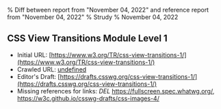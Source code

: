 % Diff between report from "November 04, 2022" and reference report from "November 04, 2022"
% Strudy
% November 04, 2022

## CSS View Transitions Module Level 1

- Initial URL: [https://www.w3.org/TR/css-view-transitions-1/](https://www.w3.org/TR/css-view-transitions-1/)
- Crawled URL: [undefined](undefined)
- Editor's Draft: [https://drafts.csswg.org/css-view-transitions-1/](https://drafts.csswg.org/css-view-transitions-1/)
- Missing references for links: *DEL* https://fullscreen.spec.whatwg.org/, https://w3c.github.io/csswg-drafts/css-images-4/



